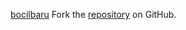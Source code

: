 [bocilbaru](https://bocilbaru.pages.dev)
Fork the [repository](https://github.com/lapelive) on GitHub.